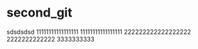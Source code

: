 # second_git
sdsdsdsd
11111111111111111
11111111111111111
222222222222222222
2222222222222
3333333333
